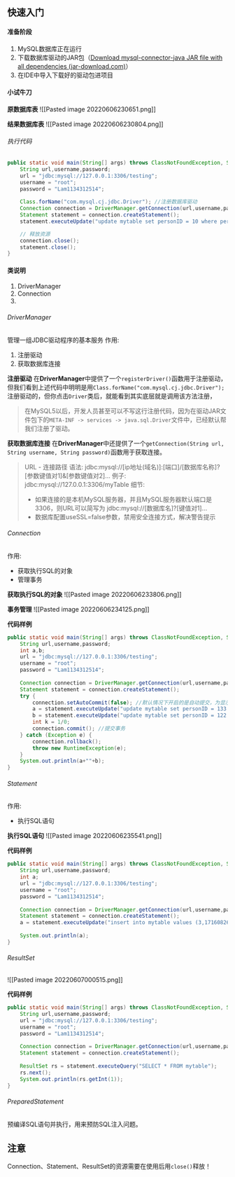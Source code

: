 ## 快速入门
#### 准备阶段
1. MySQL数据库正在运行
2. 下载数据库驱动的JAR包（[Download mysql-connector-java JAR file with all dependencies (jar-download.com)](https://jar-download.com/artifacts/mysql/mysql-connector-java/8.0.29)）
3. 在IDE中导入下载好的驱动包进项目

#### 小试牛刀
**原数据库表**
![[Pasted image 20220606230651.png]]

**结果数据库表**
![[Pasted image 20220606230804.png]]

###### 执行代码
```java
public static void main(String[] args) throws ClassNotFoundException, SQLException {  
    String url,username,password;  
    url = "jdbc:mysql://127.0.0.1:3306/testing";  
    username = "root";  
    password = "Lam1134312514";  
  
    Class.forName("com.mysql.cj.jdbc.Driver"); //注册数据库驱动
    Connection connection = DriverManager.getConnection(url,username,password); //建立数据库链接 
    Statement statement = connection.createStatement();  
    statement.executeUpdate("update mytable set personID = 10 where personID = 1");

	// 释放资源
	connection.close();
	statement.close();
}
```

#### 类说明
1. DriverManager
2. Connection
3. 
###### DriverManager
管理一组JDBC驱动程序的基本服务
作用:
1. 注册驱动
2. 获取数据库连接

**注册驱动**
在**DriverManager**中提供了一个`registerDriver()`函数用于注册驱动，但我们看到上述代码中明明是用`Class.forName("com.mysql.cj.jdbc.Driver");`注册驱动的，但你点击`Driver`类后，就能看到其实底层就是调用该方法注册，
> 在MySQL5以后，开发人员甚至可以不写这行注册代码，因为在驱动JAR文件包下的`META-INF -> services -> java.sql.Driver`文件中，已经默认帮我们注册了驱动。

**获取数据库连接**
在**DriverManager**中还提供了一个`getConnection(String url, String username, String password)`函数用于获取连接。
> URL - 连接路径
> 语法: jdbc:mysql://[ip地址(域名)]:[端口]/[数据库名称]?[参数键值对1]&[参数键值对2]...
> 例子: jdbc:mysql://127.0.0.1:3306/myTable
> 细节:
> - 如果连接的是本机MySQL服务器，并且MySQL服务器默认端口是3306，则URL可以简写为 jdbc:mysql://[数据库名]?[键值对1]...
> - 数据库配置useSSL=false参数，禁用安全连接方式，解决警告提示

###### Connection
作用:
- 获取执行SQL的对象
- 管理事务

**获取执行SQL的对象**
![[Pasted image 20220606233806.png]]

**事务管理**
![[Pasted image 20220606234125.png]]

**代码样例**
```java
public static void main(String[] args) throws ClassNotFoundException, SQLException {  
    String url,username,password;  
    int a,b;  
    url = "jdbc:mysql://127.0.0.1:3306/testing";  
    username = "root";  
    password = "Lam1134312514";  
  
    Connection connection = DriverManager.getConnection(url,username,password);  
    Statement statement = connection.createStatement();  
    try {  
        connection.setAutoCommit(false); //默认情况下开启的是自动提交，为显示效果，我们选择手动  
        a = statement.executeUpdate("update mytable set personID = 133 where personID = 1");  
        b = statement.executeUpdate("update mytable set personID = 122 where personID = 12");  
        int k = 1/0;  
        connection.commit(); //提交事务  
    } catch (Exception e) {  
        connection.rollback();  
        throw new RuntimeException(e);  
    }  
    System.out.println(a+""+b);  
}
```

###### Statement
作用:
- 执行SQL语句

**执行SQL语句**
![[Pasted image 20220606235541.png]]

**代码样例**
```java
public static void main(String[] args) throws ClassNotFoundException, SQLException {  
    String url,username,password;  
    int a;  
    url = "jdbc:mysql://127.0.0.1:3306/testing";  
    username = "root";  
    password = "Lam1134312514";  
  
    Connection connection = DriverManager.getConnection(url,username,password);  
    Statement statement = connection.createStatement();  
    a = statement.executeUpdate("insert into mytable values (3,17160826003)");  
  
    System.out.println(a);  
}
```

###### ResultSet
![[Pasted image 20220607000515.png]]

**代码样例**
```java
public static void main(String[] args) throws ClassNotFoundException, SQLException {  
    String url,username,password;  
    url = "jdbc:mysql://127.0.0.1:3306/testing";  
    username = "root";  
    password = "Lam1134312514";  
  
    Connection connection = DriverManager.getConnection(url,username,password);  
    Statement statement = connection.createStatement();  
  
    ResultSet rs = statement.executeQuery("SELECT * FROM mytable");  
    rs.next();  
    System.out.println(rs.getInt(1));  
}
```

###### PreparedStatement
预编译SQL语句并执行，用来预防SQL注入问题。



## 注意
Connection、Statement、ResultSet的资源需要在使用后用`close()`释放！